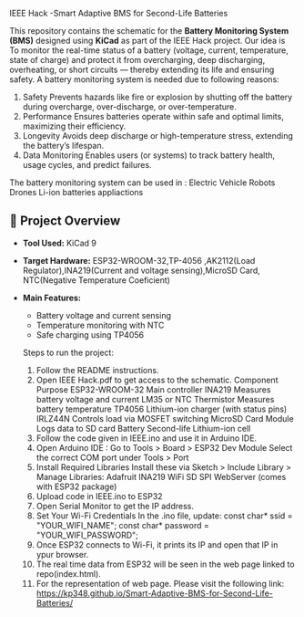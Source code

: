 IEEE Hack -Smart Adaptive BMS for Second-Life Batteries

This repository contains the schematic for the **Battery Monitoring System (BMS)** designed using **KiCad** as part of the IEEE Hack project.
Our idea is To monitor the real-time status of a battery (voltage, current, temperature, state of charge) and protect it from overcharging, 
deep discharging, overheating, or short circuits — thereby extending its life and ensuring safety.
A battery monitoring system is needed due to following reasons:
1. Safety
   Prevents hazards like fire or explosion by shutting off the battery during overcharge, over-discharge, or over-temperature.
2. Performance
  Ensures batteries operate within safe and optimal limits, maximizing their efficiency.
3. Longevity
  Avoids deep discharge or high-temperature stress, extending the battery’s lifespan.
4. Data Monitoring
  Enables users (or systems) to track battery health, usage cycles, and predict failures.

The battery monitoring system can be used in :
Electric Vehicle
Robots
Drones
Li-ion batteries appliactions
## 🧰 Project Overview

- **Tool Used:** KiCad 9
- **Target Hardware:** ESP32-WROOM-32,TP-4056 ,AK2112(Load Regulator),INA219(Current and voltage sensing),MicroSD Card, NTC(Negative Temperature Coeficient)
- **Main Features:**
  - Battery voltage and current sensing
  - Temperature monitoring with NTC
  - Safe charging using TP4056
 
  Steps to run the project:
  1. Follow the README instructions.
  2. Open IEEE Hack.pdf to get access to the schematic.
     Component	                        Purpose
      ESP32-WROOM-32	                  Main controller
      INA219	                        Measures battery voltage and current
      LM35 or NTC Thermistor	         Measures battery temperature
      TP4056	                        Lithium-ion charger (with status pins)
      IRLZ44N	                        Controls load via MOSFET switching
      MicroSD Card Module	            Logs data to SD card
      Battery	                        Second-life Lithium-ion cell
  3. Follow the code given in IEEE.ino and use it in Arduino IDE.
  4. Open Arduino IDE :
     Go to Tools > Board > ESP32 Dev Module
     Select the correct COM port under Tools > Port
  5.  Install Required Libraries
      Install these via Sketch > Include Library > Manage Libraries:
      Adafruit INA219
      WiFi
      SD
      SPI
      WebServer (comes with ESP32 package)
  6. Upload code in IEEE.ino to ESP32
  7. Open Serial Monitor to get the IP address.
  8.  Set Your Wi-Fi Credentials
      In the .ino file, update:
      const char* ssid = "YOUR_WIFI_NAME";
      const char* password = "YOUR_WIFI_PASSWORD";
  9.  Once ESP32 connects to Wi-Fi, it prints its IP and open that IP in ypur browser.
  10. The real time data from ESP32 will be seen in the web page linked to repo(index.html).
  11. For the representation of web page. Please visit the following link:
      https://kp348.github.io/Smart-Adaptive-BMS-for-Second-Life-Batteries/

